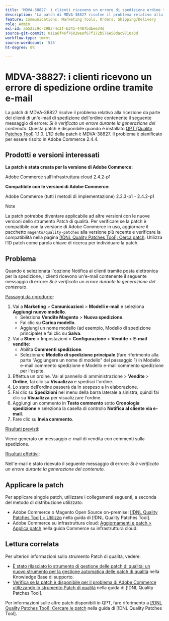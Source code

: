 ```yaml
---
title: 'MDVA-38827: i clienti ricevono un errore di spedizione ordine tramite e-mail'
description: 'La patch di MDVA-38827 risolve il problema relativo alla ricezione da parte dei clienti di un''e-mail di spedizione dell''ordine contenente il seguente messaggio di errore: *Si è verificato un errore durante la generazione di questo contenuto*. Questa patch è disponibile quando è installato [Quality Patches Tool (QPT)](https://experienceleague.adobe.com/en/docs/commerce-operations/tools/quality-patches-tool/quality-patches-tool-to-self-serve-quality-patches) 1.1.0. L''ID della patch è MDVA-38827. Il problema è pianificato per essere risolto in Adobe Commerce 2.4.4.'
feature: Communications, Marketing Tools, Orders, Shipping/Delivery
role: Admin
exl-id: ab522c9c-2983-4c2f-b341-4487bdbee34d
source-git-commit: 011a6f46f76029eaf67f172b576e58dac9710a3d
workflow-type: tm+mt
source-wordcount: '535'
ht-degree: 0%

---
```


# MDVA-38827: i clienti ricevono un errore di spedizione ordine tramite e-mail

La patch di MDVA-38827 risolve il problema relativo alla ricezione da parte dei clienti di un&#39;e-mail di spedizione dell&#39;ordine contenente il seguente messaggio di errore: *Si è verificato un errore durante la generazione del contenuto*. Questa patch è disponibile quando è installato [QPT (Quality Patches Tool)](https://experienceleague.adobe.com/en/docs/commerce-operations/tools/quality-patches-tool/quality-patches-tool-to-self-serve-quality-patches) 1.1.0. L&#39;ID della patch è MDVA-38827. Il problema è pianificato per essere risolto in Adobe Commerce 2.4.4.

## Prodotti e versioni interessati

**La patch è stata creata per la versione di Adobe Commerce:**

Adobe Commerce sull’infrastruttura cloud 2.4.2-p1

**Compatibile con le versioni di Adobe Commerce:**

Adobe Commerce (tutti i metodi di implementazione) 2.3.3-p1 - 2.4.2-p1

>[!NOTE]
>
>La patch potrebbe diventare applicabile ad altre versioni con le nuove versioni dello strumento Patch di qualità. Per verificare se la patch è compatibile con la versione di Adobe Commerce in uso, aggiornare il pacchetto `magento/quality-patches` alla versione più recente e verificare la compatibilità nella pagina [[!DNL Quality Patches Tool]: Cerca patch](https://experienceleague.adobe.com/en/docs/commerce-operations/tools/quality-patches-tool/quality-patches-tool-to-self-serve-quality-patches). Utilizza l’ID patch come parola chiave di ricerca per individuare la patch.

## Problema

Quando è selezionata l&#39;opzione Notifica ai clienti tramite posta elettronica per la spedizione, i clienti ricevono un&#39;e-mail contenente il seguente messaggio di errore: *Si è verificato un errore durante la generazione del contenuto*.

<u>Passaggi da riprodurre</u>:

1. Vai a **Marketing** > **Comunicazioni** > **Modelli e-mail** e seleziona **Aggiungi nuovo modello**.
   * Seleziona **Vendite Magento** > **Nuova spedizione**.
   * Fai clic su **Carica modello**.
   * Aggiungi un nome modello (ad esempio, Modello di spedizione principale) e fai clic su **Salva**.
1. Vai a **Store** > Impostazioni > **Configurazione** > **Vendite** > **E-mail vendite**:
   * Abilita **Commenti spedizione**.
   * Selezionare **Modello di spedizione principale** (fare riferimento alla parte &quot;Aggiungere un nome di modello&quot; del passaggio 1) in Modello e-mail commento spedizione e Modello e-mail commento spedizione per l&#39;ospite.
1. Effettua un ordine. Vai al pannello di amministrazione > **Vendite** > **Ordine**, fai clic su **Visualizza** e spedisci l&#39;ordine.
1. Lo stato dell’ordine passerà da In sospeso a In elaborazione.
1. Fai clic su **Spedizioni** nel menu della barra laterale a sinistra, quindi fai clic su **Visualizza** per visualizzare l&#39;ordine.
1. Aggiungi un commento in **Testo commento** sotto **Cronologia spedizione** e seleziona la casella di controllo **Notifica al cliente via e-mail**.
1. Fare clic su **Invia commento**.

<u>Risultati previsti</u>:

Viene generato un messaggio e-mail di vendita con commenti sulla spedizione.

<u>Risultati effettivi</u>:

Nell&#39;e-mail è stato ricevuto il seguente messaggio di errore: *Si è verificato un errore durante la generazione del contenuto.*

## Applicare la patch

Per applicare singole patch, utilizzare i collegamenti seguenti, a seconda del metodo di distribuzione utilizzato:

* Adobe Commerce o Magento Open Source on-premise: [[!DNL Quality Patches Tool] > Utilizzo](/help/tools/quality-patches-tool/usage.md) nella guida di [!DNL Quality Patches Tool].
* Adobe Commerce su infrastruttura cloud: [Aggiornamenti e patch > Applica patch](https://experienceleague.adobe.com/docs/commerce-cloud-service/user-guide/develop/upgrade/apply-patches.html) nella guida Commerce su infrastruttura cloud.

## Lettura correlata

Per ulteriori informazioni sullo strumento Patch di qualità, vedere:

* [È stato rilasciato lo strumento di gestione delle patch di qualità: un nuovo strumento per la gestione automatica delle patch di qualità](https://experienceleague.adobe.com/en/docs/commerce-operations/tools/quality-patches-tool/quality-patches-tool-to-self-serve-quality-patches) nella Knowledge Base di supporto.
* [Verifica se la patch è disponibile per il problema di Adobe Commerce utilizzando lo strumento Patch di qualità](/help/tools/quality-patches-tool/patches-available-in-qpt/check-patch-for-magento-issue-with-magento-quality-patches.md) nella guida di [!DNL Quality Patches Tool].

Per informazioni sulle altre patch disponibili in QPT, fare riferimento a [[!DNL Quality Patches Tool]: Cercare le patch](https://experienceleague.adobe.com/tools/commerce-quality-patches/index.html) nella guida di [!DNL Quality Patches Tool].
